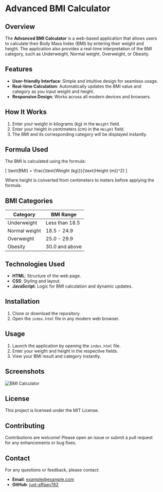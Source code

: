 # Advanced BMI Calculator

## Overview
The **Advanced BMI Calculator** is a web-based application that allows users to calculate their Body Mass Index (BMI) by entering their weight and height. The application also provides a real-time interpretation of the BMI category, such as Underweight, Normal weight, Overweight, or Obesity.

## Features
- **User-friendly Interface**: Simple and intuitive design for seamless usage.
- **Real-time Calculation**: Automatically updates the BMI value and category as you input weight and height.
- **Responsive Design**: Works across all modern devices and browsers.

## How It Works
1. Enter your weight in kilograms (kg) in the `Weight` field.
2. Enter your height in centimeters (cm) in the `Height` field.
3. The BMI and its corresponding category will be displayed instantly.

## Formula Used
The BMI is calculated using the formula:

\[ \text{BMI} = \frac{\text{Weight (kg)}}{\text{Height (m)}^2} \]

Where height is converted from centimeters to meters before applying the formula.

## BMI Categories
| Category         | BMI Range       |
|------------------|-----------------|
| Underweight      | Less than 18.5  |
| Normal weight    | 18.5 - 24.9     |
| Overweight       | 25.0 - 29.9     |
| Obesity          | 30.0 and above  |

## Technologies Used
- **HTML**: Structure of the web page.
- **CSS**: Styling and layout.
- **JavaScript**: Logic for BMI calculation and dynamic updates.

## Installation
1. Clone or download the repository.
2. Open the `index.html` file in any modern web browser.

## Usage
1. Launch the application by opening the `index.html` file.
2. Enter your weight and height in the respective fields.
3. View your BMI result and category instantly.

## Screenshots
![BMI Calculator](screenshot.png)

## License
This project is licensed under the MIT License.

## Contributing
Contributions are welcome! Please open an issue or submit a pull request for any enhancements or bug fixes.

## Contact
For any questions or feedback, please contact:
- **Email**: [example@example.com](mailto:mnanhindi@example.com)
- **GitHub**: [just-affaan782](https://github.com/just-affaan782)


